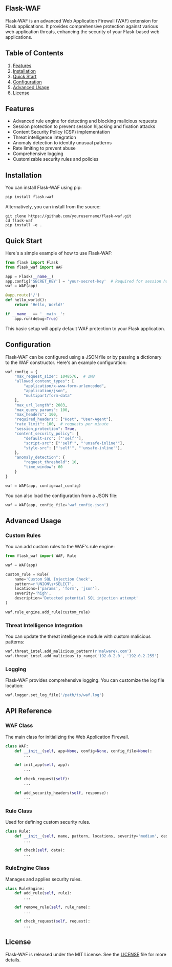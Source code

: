 ## Flask-WAF

Flask-WAF is an advanced Web Application Firewall (WAF) extension for Flask applications. It provides comprehensive protection against various web application threats, enhancing the security of your Flask-based web applications.

## Table of Contents

1. [Features](#features)
2. [Installation](#installation)
3. [Quick Start](#quick-start)
4. [Configuration](#configuration)
5. [Advanced Usage](#advanced-usage)
6. [License](#license)

## Features

- Advanced rule engine for detecting and blocking malicious requests
- Session protection to prevent session hijacking and fixation attacks
- Content Security Policy (CSP) implementation
- Threat intelligence integration
- Anomaly detection to identify unusual patterns
- Rate limiting to prevent abuse
- Comprehensive logging
- Customizable security rules and policies

## Installation

You can install Flask-WAF using pip:

```bash
pip install flask-waf
```

Alternatively, you can install from the source:

```shellscript
git clone https://github.com/yourusername/flask-waf.git
cd flask-waf
pip install -e .
```

## Quick Start

Here's a simple example of how to use Flask-WAF:

```python
from flask import Flask
from flask_waf import WAF

app = Flask(__name__)
app.config['SECRET_KEY'] = 'your-secret-key'  # Required for session handling
waf = WAF(app)

@app.route('/')
def hello_world():
    return 'Hello, World!'

if __name__ == '__main__':
    app.run(debug=True)
```

This basic setup will apply default WAF protection to your Flask application.

## Configuration

Flask-WAF can be configured using a JSON file or by passing a dictionary to the WAF constructor. Here's an example configuration:

```python
waf_config = {
    "max_request_size": 1048576,  # 1MB
    "allowed_content_types": [
        "application/x-www-form-urlencoded",
        "application/json",
        "multipart/form-data"
    ],
    "max_url_length": 2083,
    "max_query_params": 100,
    "max_headers": 100,
    "required_headers": ["Host", "User-Agent"],
    "rate_limit": 100,  # requests per minute
    "session_protection": True,
    "content_security_policy": {
        "default-src": ["'self'"],
        "script-src": ["'self'", "'unsafe-inline'"],
        "style-src": ["'self'", "'unsafe-inline'"],
    },
    "anomaly_detection": {
        "request_threshold": 10,
        "time_window": 60
    }
}

waf = WAF(app, config=waf_config)
```

You can also load the configuration from a JSON file:

```python
waf = WAF(app, config_file='waf_config.json')
```

## Advanced Usage

### Custom Rules

You can add custom rules to the WAF's rule engine:

```python
from flask_waf import WAF, Rule

waf = WAF(app)

custom_rule = Rule(
    name='Custom SQL Injection Check',
    pattern=r'UNION\s+SELECT',
    locations=['params', 'form', 'json'],
    severity='high',
    description='Detected potential SQL injection attempt'
)

waf.rule_engine.add_rule(custom_rule)
```

### Threat Intelligence Integration

You can update the threat intelligence module with custom malicious patterns:

```python
waf.threat_intel.add_malicious_pattern(r'malware\.com')
waf.threat_intel.add_malicious_ip_range('192.0.2.0', '192.0.2.255')
```

### Logging

Flask-WAF provides comprehensive logging. You can customize the log file location:

```python
waf.logger.set_log_file('/path/to/waf.log')
```

## API Reference

### WAF Class

The main class for initializing the Web Application Firewall.

```python
class WAF:
    def __init__(self, app=None, config=None, config_file=None):
        ...

    def init_app(self, app):
        ...

    def check_request(self):
        ...

    def add_security_headers(self, response):
        ...
```

### Rule Class

Used for defining custom security rules.

```python
class Rule:
    def __init__(self, name, pattern, locations, severity='medium', description=''):
        ...

    def check(self, data):
        ...
```

### RuleEngine Class

Manages and applies security rules.

```python
class RuleEngine:
    def add_rule(self, rule):
        ...

    def remove_rule(self, rule_name):
        ...

    def check_request(self, request):
        ...
```

## License

Flask-WAF is released under the MIT License. See the [LICENSE](LICENSE) file for more details.
